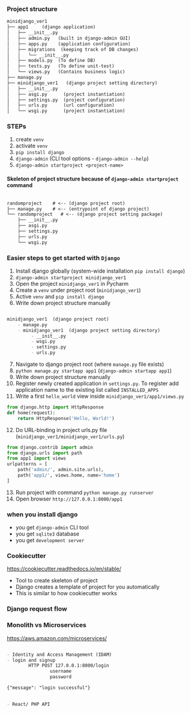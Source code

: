 ### Project structure

```markdown
minidjango_ver1
├── app1     (django application)
│   ├── __init__.py
│   ├── admin.py   (built in django-admin GUI)
│   ├── apps.py    (application configuration)
│   ├── migrations  (keeping track of DB changes)
│   │   └── __init__.py
│   ├── models.py  (To define DB)
│   ├── tests.py   (To define unit-test)
│   └── views.py   (Contains business logic)
├── manage.py
├── minidjango_ver1   (django project setting directory)
│   ├── __init__.py
│   ├── asgi.py      (project instantiation)
│   ├── settings.py  (project configuration)
│   ├── urls.py      (url configuration)
│   └── wsgi.py      (project instantiation)
```

### STEPs

1. create `venv`
2. activate `venv`
3. `pip install django`
4. `django-admin`  (CLI tool options - `django-admin --help`)
5. `django-admin startproject <project-name>`


#### Skeleton of project structure because of `django-admin startproject` command

```markdown

randomproject    # <-- (django project root)
├── manage.py    # <-- (entrypoint of django project)
└── randomproject   # <-- (django project setting package)
    ├── __init__.py
    ├── asgi.py
    ├── settings.py
    ├── urls.py
    └── wsgi.py
```

### Easier steps to get started with `Django`

1. Install django globally (system-wide installation `pip install django`) 
2. `django-admin startproject minidjango_ver1`
3. Open the project `minidjango_ver1` in Pycharm
4. Create a `venv` under project root (`minidjango_ver1`)
5. Active `venv` and `pip install django`
6. Write down project structure manually 

```markdown

minidjango_ver1  (django project root)
    - manage.py 
    - minidjango_ver1  (django project setting directory)
         - __init__.py
         - wsgi.py
         - settings.py
         - urls.py

```
7. Navigate to django project root (where `manage.py` file exists)
8. `python manage.py startapp app1`  (`django-admin startapp app1`)
9. Write down project structure manually 
10. Register newly created application in `settings.py`. 
    To register add application name to the existing list called `INSTALLED_APPS`
11. Write a first `hello_world` view inside `minidjango_ver1/app1/views.py`
```python
from django.http import HttpResponse
def home(request):
    return HttpResponse('Hello, World!')
```
12. Do URL-binding in project urls.py file (`minidjango_ver1/minidjango_ver1/urls.py`)
```python
from django.contrib import admin
from django.urls import path
from app1 import views
urlpatterns = [
    path('admin/', admin.site.urls),
    path('app1/', views.home, name='home')
]
```
13. Run project with command `python manage.py runserver`
14. Open browser `http://127.0.0.1:8000/app1`





### when you install django

- you get `django-admin` CLI tool
- you get `sqlite3` database
- you get `development server`


### Cookiecutter
https://cookiecutter.readthedocs.io/en/stable/

- Tool to create skeleton of project
- Django creates a template of project for you automatically 
- This is similar to how cookiecutter works


### Django request flow




### Monolith vs Microservices
https://aws.amazon.com/microservices/

```markdown

- Identity and Access Management (IDAM)
- login and signup
		HTTP POST 127.0.0.1:8000/login
				username
				password

{"message": "login successful"}
		

- React/ PHP API
```